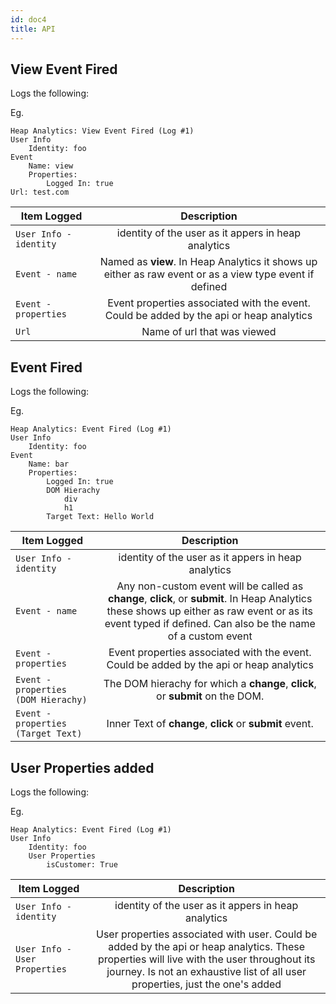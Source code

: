 ```yaml
---
id: doc4
title: API
---
```


## View Event Fired

Logs the following:

Eg.

```
Heap Analytics: View Event Fired (Log #1)
User Info
    Identity: foo
Event
    Name: view
    Properties:
        Logged In: true
Url: test.com
```

| Item Logged   | Description   |
| ------------- |:-------------:|
| `User Info - identity` | identity of the user as it appers in heap analytics | 
| `Event - name`     | Named as **view**. In Heap Analytics it shows up either as raw event or as a view type event if defined     | 
| `Event - properties` | Event properties associated with the event. Could be added by the api or heap analytics |
| `Url ` | Name of url that was viewed

## Event Fired

Logs the following:

Eg.

```
Heap Analytics: Event Fired (Log #1)
User Info
    Identity: foo
Event
    Name: bar
    Properties:
        Logged In: true
        DOM Hierachy
            div
            h1
        Target Text: Hello World

```

| Item Logged           | Description   |
| --------------------- |:-------------:|
| `User Info - identity` | identity of the user as it appers in heap analytics | 
| `Event - name`     | Any non-custom event will be called as **change**, **click**, or **submit**.  In Heap Analytics these shows up either as raw event or as  its event typed if defined. Can also be the name of a custom event    | 
| `Event - properties` | Event properties associated with the event. Could be added by the api or heap analytics |
|`Event - properties (DOM Hierachy)`| The DOM hierachy for which a **change**, **click**, or **submit** on the DOM. 
|`Event - properties (Target Text)`| Inner Text of **change**, **click** or **submit** event.

## User Properties added

Logs the following:

Eg.

```
Heap Analytics: Event Fired (Log #1)
User Info
    Identity: foo
    User Properties
        isCustomer: True
```

| Item Logged           | Description   |
| --------------------- |:-------------:|
| `User Info - identity` | identity of the user as it appers in heap analytics | 
| `User Info - User Properties`     | User properties associated with user. Could be added by the api or heap analytics. These properties will live with the user throughout its journey. Is not an exhaustive list of all user properties, just the one's added |








